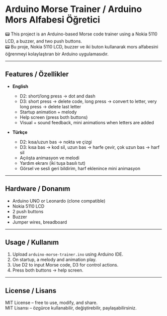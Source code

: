 # Arduino Morse Trainer / Arduino Mors Alfabesi Öğretici

📟 This project is an Arduino-based Morse code trainer using a Nokia 5110 LCD, a buzzer, and two push buttons.  
📟 Bu proje, Nokia 5110 LCD, buzzer ve iki buton kullanarak mors alfabesini öğrenmeyi kolaylaştıran bir Arduino uygulamasıdır.

---

## Features / Özellikler
- **English**
  - D2: short/long press → dot and dash
  - D3: short press → delete code, long press → convert to letter, very long press → delete last letter
  - Startup animation + melody
  - Help screen (press both buttons)
  - Visual + sound feedback, mini animations when letters are added

- **Türkçe**
  - D2: kısa/uzun bas → nokta ve çizgi
  - D3: kısa bas → kod sil, uzun bas → harfe çevir, çok uzun bas → harf sil
  - Açılışta animasyon ve melodi
  - Yardım ekranı (iki tuşa basılı tut)
  - Görsel ve sesli geri bildirim, harf eklenince mini animasyon

---

## Hardware / Donanım
- Arduino UNO or Leonardo (clone compatible)  
- Nokia 5110 LCD  
- 2 push buttons  
- Buzzer  
- Jumper wires, breadboard  

---

## Usage / Kullanım
1. Upload `arduino-morse-trainer.ino` using Arduino IDE.  
2. On startup, a melody and animation play.  
3. Use D2 to input Morse code, D3 for control actions.  
4. Press both buttons → help screen.  

---

## License / Lisans
MIT License – free to use, modify, and share.  
MIT Lisansı – özgürce kullanabilir, değiştirebilir, paylaşabilirsiniz.
